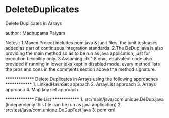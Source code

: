 # DeleteDuplicates
Delete Duplicates in Arrays

author : Madhupama Palyam
 
Notes  : 
      1.Maven Project includes pom,java & junit files, 
      the junit testcases added as part of continuous integration standards.
      2.The DeDup.java is also providing the main method so as to be run as 
      java application, just for execution flexibility only. 
      3.Assuming jdk 1.8 env., equivalent code also provided if running in lower jdks kept in disabled mode.
      every method lists the pros and cons in the comments section above the method signature.

 ************* Delete Duplicates in Arrays using the following approaches ************ 
              1. LinkedHashSet approach 
              2. ArrayList approach
              3. Arrays approach
              4. Map key set approach

************* File List ************
         1. src/main/java/com.unique.DeDup.java (independenly this file can be run as java application)
         2. src/test/java/com.unique.DeDupTest.java
         3. pom.xml
